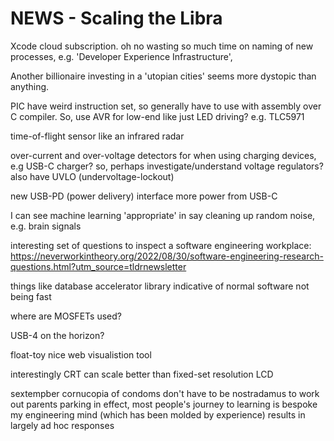 # NEWS - Scaling the Libra

Xcode cloud subscription. oh no
wasting so much time on naming of new processes, e.g. 'Developer Experience Infrastructure', 

Another billionaire investing in a 'utopian cities' seems more dystopic than anything.

PIC have weird instruction set, so generally have to use with assembly over C compiler.
So, use AVR for low-end like just LED driving?
e.g. TLC5971 

time-of-flight sensor like an infrared radar

over-current and over-voltage detectors for when using charging devices, e.g USB-C charger?
so, perhaps investigate/understand voltage regulators?
also have UVLO (undervoltage-lockout)

new USB-PD (power delivery) interface more power from USB-C

I can see machine learning 'appropriate' in say cleaning up random noise,
e.g. brain signals

interesting set of questions to inspect a software engineering workplace:
https://neverworkintheory.org/2022/08/30/software-engineering-research-questions.html?utm_source=tldrnewsletter

things like database accelerator library indicative of normal software not being fast

where are MOSFETs used?

USB-4 on the horizon?

float-toy nice web visualistion tool

interestingly CRT can scale better than fixed-set resolution LCD

sextempber cornucopia of condoms
don't have to be nostradamus to work out parents parking
in effect, most people's journey to learning is bespoke
my engineering mind (which has been molded by experience) results in largely ad hoc responses 
